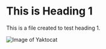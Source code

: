 # This is Heading 1

This is a file created to test heading 1.

![Image of Yaktocat](https://octodex.github.com/images/yaktocat.png)
